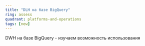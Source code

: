 ```yaml
---
title: "DLH на базе BigQuery"
ring: assess
quadrant: platforms-and-operations
tags: [new]
---
```


DWH на базе BigQuery - изучаем возможность использования
